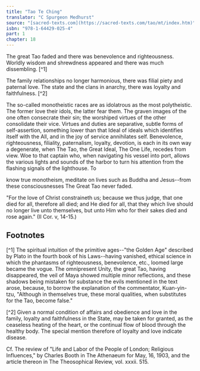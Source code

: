 ```yaml
---
title: "Tao Te Ching"
translator: "C Spurgeon Medhurst"
source: "[sacred-texts.com](https://sacred-texts.com/tao/mt/index.htm)"
isbn: "978-1-64429-025-4"
part: 1
chapter: 18
---
```

The great Tao faded and there was benevolence and righteousness. Worldly wisdom and shrewdness appeared and there was much dissembling. [^1]

The family relationships no longer harmonious, there was filial piety and paternal love. The state and the clans in anarchy, there was loyalty and faithfulness. [^2]

The so-called monotheistic races are as idolatrous as the most polytheistic. The former love their idols, the latter fear them. The graven images of the one often consecrate their sin; the worshiped virtues of the other consolidate their vice. Virtues and duties are separative, subtle forms of self-assertion, something lower than that Ideal of ideals which identifies itself with the All, and in the joy of service annihilates self. Benevolence, righteousness, filiality, paternalism, loyalty, devotion, is each in its own way a degenerate, when The Tao, the Great Ideal, The One Life, recedes from view. Woe to that captain who, when navigating his vessel into port, allows the various lights and sounds of the harbor to turn his attention from the flashing signals of the lighthouse. To

know true monotheism, meditate on lives such as Buddha and Jesus--from these consciousnesses The Great Tao never faded.

"For the love of Christ constraineth us; because we thus judge, that one died for all, therefore all died; and He died for all, that they which live should no longer live unto themselves, but unto Him who for their sakes died and rose again." (II Cor. v, 14-15.)

## Footnotes

[^1] The spiritual intuition of the primitive ages--"the Golden Age" described by Plato in the fourth book of his Laws--having vanished, ethical science in which the phantasms of righteousness, benevolence, etc., loomed large became the vogue. The omnipresent Unity, the great Tao, having disappeared, the veil of Maya showed multiple minor reflections, and these shadows being mistaken for substance the evils mentioned in the text arose, because, to borrow the explanation of the commentator, Kuan-yin-tzu, "Although in themselves true, these moral qualities, when substitutes for the Tao, become false."

[^2] Given a normal condition of affairs and obedience and love in the family, loyalty and faithfulness in the State, may be taken for granted, as the ceaseless heating of the heart, or the continual flow of blood through the healthy body. The special mention therefore of loyalty and love indicate disease.

Cf. The review of "Life and Labor of the People of London; Religious Influences," by Charles Booth in The Athenaeum for May, 16, 1903, and the article thereon in The Theosophical Review, vol. xxxii. 515.